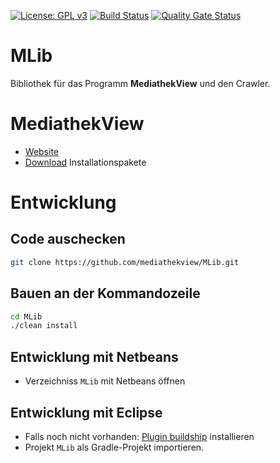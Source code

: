 [![License: GPL v3](https://img.shields.io/badge/License-GPL%20v3-blue.svg)](http://www.gnu.org/licenses/gpl-3.0)
[![Build Status](https://github.com/mediathekview/MLib/workflows/Build%20and%20test/badge.svg?branch=master)](https://github.com/mediathekview/MLib/actions?query=branch%3Amaster+workflow%3A%22Build+and+test%22)
[![Quality Gate Status](https://sonarcloud.io/api/project_badges/measure?project=mediathekview_MLib&metric=alert_status)](https://sonarcloud.io/dashboard?id=mediathekview_MLib)

# MLib

Bibliothek für das Programm **MediathekView** und den Crawler.

# MediathekView

- [Website](https://mediathekview.de)
- [Download](https://mediathekview.de/download/) Installationspakete

# Entwicklung

## Code auschecken

```bash
git clone https://github.com/mediathekview/MLib.git
```

## Bauen an der Kommandozeile

```bash
cd MLib
./clean install
```

## Entwicklung mit Netbeans

* Verzeichniss `MLib` mit Netbeans öffnen

## Entwicklung mit Eclipse

* Falls noch nicht vorhanden: [Plugin buildship](https://projects.eclipse.org/projects/tools.buildship) installieren
* Projekt `MLib` als Gradle-Projekt importieren.
